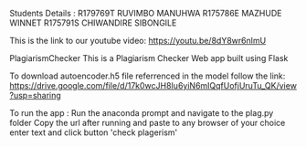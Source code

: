 Students Details :
R179769T RUVIMBO MANUHWA
R175786E MAZHUDE WINNET
R175791S CHIWANDIRE SIBONGILE

This is the link to our youtube video: https://youtu.be/8dY8wr6nlmU

PlagiarismChecker
This is a Plagiarism Checker Web app built using Flask 

To download autoencoder.h5 file referrenced in the model follow the link:
https://drive.google.com/file/d/17k0wcJH8Iu6yiN6mIQqfUofjUruTu_QK/view?usp=sharing


To run the app :
Run the anaconda prompt and navigate to the plag.py folder 
Copy the url after running and paste to any browser of your choice
enter text and click button 'check plagerism'
